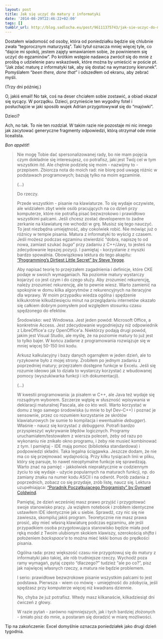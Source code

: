 ```yaml
---
layout: post
title: Jak się uczyć do matury z informatyki
date: '2014-08-29T22:46:22+02:00'
tags: []
tumblr_url: http://blog.sadlocha.eu/post/96111375743/jak-sie-uczyc-do-matury-z-informatyki
---
```


Dostałem wiadomość od osoby, która od poniedziałku będzie się chlubnie zwała “tegorocznym maturzystą”. Taki tytuł oznacza mniej więcej tyle, co “dajcie mi spokój, jestem zajęty wmawianiem sobie, że powinienem się uczyć do egzaminów”. Po krótkim wstępie nadawca zwrócił się do mnie z prośbą o udzielenie paru wskazówek, które można by umieścić w poście pt. “Jak zdać maturę z informatyki tak, aby się dostać na wymarzony kierunek”. Pomyślałem “*been there, done that*” i odszedłem od ekranu, aby zebrać myśli.

(Trzy dni później.)

O, jakiś email! No tak, coś na deser chciałem sobie zostawić, a obiad okazał się sycący. W porządku. Dzieci, przynieście ten wygodny fotel i posłuchajcie w jaki sposób wujek Adrian przygotowywał się do “majówki”.

Dzieci?

Ach, no tak. To nie ten rozdział. W takim razie nie pozostaje mi nic innego jak zacytować generyczne fragmenty odpowiedzi, którą otrzymał ode mnie licealista.

*Bon appétit*!

> Nie mogę Tobie dać spersonalizowanej rady, bo nie mam pojęcia czym dokładnie się interesujesz, co potrafisz, jaki jest Twój cel w tym wszystkim itd. Ale chętnie podzielę się moim - nazwijmy to - przepisem. Zbiorcza nota do moich rad: nie biorę pod uwagę różnic w podstawach programowych; bazuję tylko na moim egzaminie.
>
> (…)
>
> Do rzeczy.
>
> Przede wszystkim - pisanie na klawiaturze. To się wydaje oczywiste, ale widziałem zbyt wiele osób pracujących na co dzień przy komputerze, które nie potrafią pisać bezwzrokowo i prawidłowo wszystkimi palcami. Jeśli chcesz zostać developerem to żadne zerkanie na klawiaturę nie wchodzi w grę. Musisz się tego nauczyć. To jest niezbędna umiejętność, aby cokolwiek robić. Nie mówiąc już o różnicy w tempie pisania. Matura z informatyki to wyścig z czasem. Jeśli możesz podczas egzaminu stwierdzić “dobra, napiszę to od nowa, zamiast szukać *buga*” przy zadaniu z C++/Javy, to jesteś na zdecydowanie lepszej pozycji. I pamiętaj - korzystanie z myszki bardzo spowalnia. Obowiązkowa lektura do tego akapitu: [“Programming’s Dirtiest Little Secret” by Steve Yegge](http://steve-yegge.blogspot.com/2008/09/programmings-dirtiest-little-secret.html).
>
> Aby napisać teorię to przejrzałem zagadnienia i definicje, które CKE podaje w swoich wymaganiach. Na poziomie matury wystarczy kojarzyć co jest czym i do czego służy. Aby zrozumieć rekurencję, należy zrozumieć rekurencję, ale to pewnie wiesz. Warto zamienić na spokojnie w domu kilka algorytmów z rekurencyjnych na iteracyjne dla wprawy. W moim przypadku wiedza ogólna i spędzenie kilkukrotnie kilkudziesięciu minut na przeglądaniu internetów okazało się całkiem dobrym pomysłem pod względem stosunku czasu spędzonego do efektów.
>
> Środowisko: weź Windowsa. Jest jeden powód: Microsoft Office, a konkretnie Access. Jest zdecydowanie wygodniejszy niż odpowiednik z LibreOffice'a czy OpenOffice'a. Niektórzy podają drugi powód, jakim jest Visual Studio, ale myślę, że na poziomie matury to już jest to tylko bajer. W końcu zadanie z programowania rozwiązuje się w mniej więcej 50-150 linii kodu.
>
> Arkusz kalkulacyjny i bazy danych ogarnąłem w jeden dzień, ale to ryzykowne było z mojej strony. Zrobiłem po jednym zadaniu z poprzedniej matury; przejrzałem dostępne funkcje w Excelu. Jeśli się rozumie ideowo jak to działa to wystarczy korzystać z wbudowanej pomocy (wyszukiwarka funkcji i ich dokumentacji).
>
> (…)
>
> W kwestii programowania: ja pisałem w C++, ale Java też wydaje się rozsądnym wyborem. Szczerze wątpię w słuszność wpisywania w deklaracji maturalnej Pascala, ale co kto woli. Warto korzystać w domu z tego samego środowiska (u mnie to był Dev-C++) i poznać je sensownie, przez co rozumiem korzystanie ze skrótów klawiaturowych (w sumie to kompilacja i ewentualnie *debugger*). Właśnie - naucz się korzystać z *debuggera*. Potrafi bardzo przyspieszyć wykrywanie błędów logicznych. Programy uruchamiałem/testowałem z wiersza poleceń, żeby od razu po wykonaniu nie znikało okno programu, i żeby nie musieć kombinować z tym. I pamiętaj - IDE mają pomoc (biblioteka standardowa) i podpowiedzi składni. Taka legalna ściągawka. Jeszcze dodam, że nie ma co się przejmować wydajnością. Przy kilku tysiącach linii w pliku, który się parsuje, to nawet nieoptymalne funkcje się sprawdzają. Warto znać na pamięć - jakkolwiek niepraktycznie w codziennym życiu to się wydaje - użycie popularnych na maturach funkcji, np. do zamiany znaku na numer kodu ASCII i na odwrót. Porób zadania z poprzednich, zobacz co się przydaje, zrób listę, naucz się. Lektura uzupełniająca: [“Poradnik Początkującego Programisty” by Gynvael Coldwind](http://gynvael.coldwind.pl/?id=238).
>
> Pamiętaj, że dzień wcześniej masz prawo przyjść i przygotować swoje stanowisko pracy. Ja wziąłem notebook i zrobiłem identyczne ustawiłem IDE identycznie jak u siebie. Sprawdź, czy nic się nie zawiesza, skompiluj jakiś program. Teoretycznie nie masz prawa prosić, aby mieć własną klawiaturę podczas egzaminu, ale jeśli przypadkiem osoba przygotowująca stanowisko będzie miała pod ręką model z Twoim ulubionym skokiem klawiszy, szerokością *shifta* i położeniem *backspace'a* to można mieć lekki bonus do prędkości pisania.
>
> Ogólna rada: przez większość czasu nie przygotowuj się do matury z informatyki jako takiej, ale rób trudniejsze rzeczy. Wychodź poza ramy wymagań, pytaj często “dlaczego?” tudzież “ale po co?”, pisz jak najwięcej własnych rzeczy, a matura nie będzie problemem.
>
> I serio: prawidłowe bezwzrokowe pisanie wszystkim palcami to jest podstawa. Pierwsza - wiem co mówię - umiejętność do zdobycia, jeśli spędzasz przy komputerze więcej niż kwadrans dziennie.
>
> No, chyba że już potrafisz. Wtedy masz kilkanaście, kilkadziesiąt dni ćwiczeń z głowy.
>
> W razie pytań - zarówno najmniejszych, jak i tych bardziej złożonych - śmiało pisz do mnie, a postaram się doradzić w miarę możliwości.

Tip na zakończenie: Excel domyślnie oznacza poniedziałek jako drugi dzień tygodnia.

